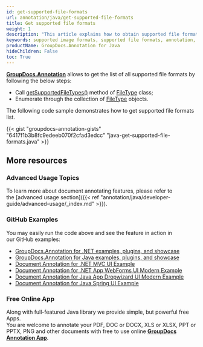 ```yaml
---
id: get-supported-file-formats
url: annotation/java/get-supported-file-formats
title: Get supported file formats
weight: 1
description: "This article explains how to obtain supported file formats list when annotate documents and images with GroupDocs.Annotation within your Java applications."
keywords: supported image formats, supported file formats, annotation, Groupdocs annotation
productName: GroupDocs.Annotation for Java
hideChildren: False
toc: True
---
```


**[GroupDocs.Annotation](https://products.groupdocs.com/annotation/java)** allows to get the list of all supported file formats by following the below steps:

*   Call [getSupportedFileTypes()](https://reference.groupdocs.com/java/annotation/com.groupdocs.annotation.options/FileType#getSupportedFileTypes()) method of [FileType](https://reference.groupdocs.com/java/annotation/com.groupdocs.annotation.options/FileType) class;
*   Enumerate through the collection of [FileType](https://reference.groupdocs.com/java/annotation/com.groupdocs.annotation.options/FileType) objects.

The following code sample demonstrates how to get supported file formats list.

{{< gist "groupdocs-annotation-gists" "6417f1b3b8fc9edeeb070f2cfad3edcc" "java-get-supported-file-formats.java" >}}


## More resources
### Advanced Usage Topics
To learn more about document annotating features, please refer to the [advanced usage section]({{< ref "annotation/java/developer-guide/advanced-usage/_index.md" >}}).

### GitHub Examples
You may easily run the code above and see the feature in action in our GitHub examples:

*   [GroupDocs.Annotation for .NET examples, plugins, and showcase](https://github.com/groupdocs-annotation/GroupDocs.Annotation-for-.NET)
*   [GroupDocs.Annotation for Java examples, plugins, and showcase](https://github.com/groupdocs-annotation/GroupDocs.Annotation-for-Java)
*   [Document Annotation for .NET MVC UI Example](https://github.com/groupdocs-annotation/GroupDocs.Annotation-for-.NET-MVC)
*   [Document Annotation for .NET App WebForms UI Modern Example](https://github.com/groupdocs-annotation/GroupDocs.Annotation-for-.NET-WebForms)
*   [Document Annotation for Java App Dropwizard UI Modern Example](https://github.com/groupdocs-annotation/GroupDocs.Annotation-for-Java-Dropwizard)
*   [Document Annotation for Java Spring UI Example](https://github.com/groupdocs-annotation/GroupDocs.Annotation-for-Java-Spring)

### Free Online App
Along with full-featured Java library we provide simple, but powerful free Apps.  
You are welcome to annotate your PDF, DOC or DOCX, XLS or XLSX, PPT or PPTX, PNG and other documents with free to use online **[GroupDocs Annotation App](https://products.groupdocs.app/annotation)**.
